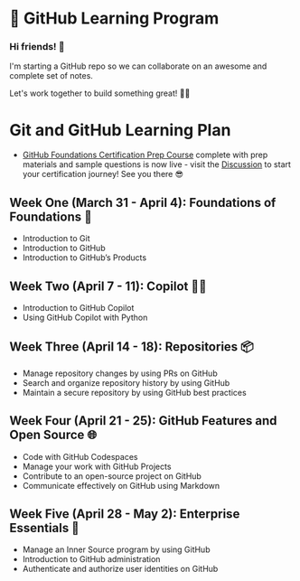 # 🚀 GitHub Learning Program

### Hi friends! 👋  
I'm starting a GitHub repo so we can collaborate on an awesome and complete set of notes.  


Let's work together to build something great! 💪✨

# Git and GitHub Learning Plan

- [GitHub Foundations Certification Prep Course](insert-link-here) complete with prep materials and sample questions is now live - visit the [Discussion](insert-link-here) to start your certification journey! See you there 😎



## Week One (March 31 - April 4): Foundations of Foundations 🧱
- Introduction to Git
- Introduction to GitHub
- Introduction to GitHub’s Products

## Week Two (April 7 - 11): Copilot 🧑‍✈️
- Introduction to GitHub Copilot
- Using GitHub Copilot with Python

## Week Three (April 14 - 18): Repositories 📦
- Manage repository changes by using PRs on GitHub
- Search and organize repository history by using GitHub
- Maintain a secure repository by using GitHub best practices

## Week Four (April 21 - 25): GitHub Features and Open Source 🌐
- Code with GitHub Codespaces
- Manage your work with GitHub Projects
- Contribute to an open-source project on GitHub
- Communicate effectively on GitHub using Markdown

## Week Five (April 28 - May 2): Enterprise Essentials 💼
- Manage an Inner Source program by using GitHub
- Introduction to GitHub administration
- Authenticate and authorize user identities on GitHub
